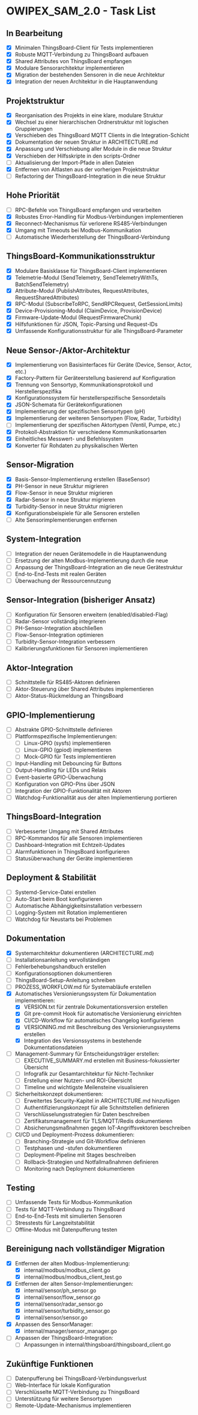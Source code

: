 <!-- Version: 0.1.6 | Last Updated: 2025-05-19 14:54:14 UTC -->


# OWIPEX_SAM_2.0 - Task List

## In Bearbeitung
- [x] Minimalen ThingsBoard-Client für Tests implementieren
- [x] Robuste MQTT-Verbindung zu ThingsBoard aufbauen
- [x] Shared Attributes von ThingsBoard empfangen
- [x] Modulare Sensorarchitektur implementieren
- [x] Migration der bestehenden Sensoren in die neue Architektur
- [x] Integration der neuen Architektur in die Hauptanwendung

## Projektstruktur
- [x] Reorganisation des Projekts in eine klare, modulare Struktur
- [x] Wechsel zu einer hierarchischen Ordnerstruktur mit logischen Gruppierungen
- [x] Verschieben des ThingsBoard MQTT Clients in die Integration-Schicht
- [x] Dokumentation der neuen Struktur in ARCHITECTURE.md
- [x] Anpassung und Verschiebung aller Module in die neue Struktur
- [x] Verschieben der Hilfsskripte in den scripts-Ordner
- [ ] Aktualisierung der Import-Pfade in allen Dateien
- [x] Entfernen von Altlasten aus der vorherigen Projektstruktur
- [ ] Refactoring der ThingsBoard-Integration in die neue Struktur 

## Hohe Priorität
- [ ] RPC-Befehle von ThingsBoard empfangen und verarbeiten
- [x] Robustes Error-Handling für Modbus-Verbindungen implementieren
- [x] Reconnect-Mechanismus für verlorene RS485-Verbindungen
- [x] Umgang mit Timeouts bei Modbus-Kommunikation
- [ ] Automatische Wiederherstellung der ThingsBoard-Verbindung

## ThingsBoard-Kommunikationsstruktur
- [x] Modulare Basisklasse für ThingsBoard-Client implementieren
- [x] Telemetrie-Modul (SendTelemetry, SendTelemetryWithTs, BatchSendTelemetry)
- [x] Attribute-Modul (PublishAttributes, RequestAttributes, RequestSharedAttributes)
- [x] RPC-Modul (SubscribeToRPC, SendRPCRequest, GetSessionLimits)
- [x] Device-Provisioning-Modul (ClaimDevice, ProvisionDevice)
- [x] Firmware-Update-Modul (RequestFirmwareChunk)
- [x] Hilfsfunktionen für JSON, Topic-Parsing und Request-IDs
- [x] Umfassende Konfigurationsstruktur für alle ThingsBoard-Parameter

## Neue Sensor-/Aktor-Architektur
- [x] Implementierung von Basisinterfaces für Geräte (Device, Sensor, Actor, etc.)
- [x] Factory-Pattern für Geräteerstellung basierend auf Konfiguration
- [x] Trennung von Sensortyp, Kommunikationsprotokoll und Herstellerspezifika
- [x] Konfigurationssystem für herstellerspezifische Sensordetails
- [x] JSON-Schemata für Gerätekonfigurationen
- [x] Implementierung der spezifischen Sensortypen (pH)
- [x] Implementierung der weiteren Sensortypen (Flow, Radar, Turbidity)
- [ ] Implementierung der spezifischen Aktortypen (Ventil, Pumpe, etc.)
- [x] Protokoll-Abstraktion für verschiedene Kommunikationsarten
- [x] Einheitliches Messwert- und Befehlssystem
- [x] Konverter für Rohdaten zu physikalischen Werten

## Sensor-Migration
- [x] Basis-Sensor-Implementierung erstellen (BaseSensor)
- [x] PH-Sensor in neue Struktur migrieren
- [x] Flow-Sensor in neue Struktur migrieren
- [x] Radar-Sensor in neue Struktur migrieren
- [x] Turbidity-Sensor in neue Struktur migrieren
- [x] Konfigurationsbeispiele für alle Sensoren erstellen
- [ ] Alte Sensorimplementierungen entfernen

## System-Integration
- [ ] Integration der neuen Gerätemodelle in die Hauptanwendung
- [ ] Ersetzung der alten Modbus-Implementierung durch die neue
- [ ] Anpassung der ThingsBoard-Integration an die neue Gerätestruktur
- [ ] End-to-End-Tests mit realen Geräten
- [ ] Überwachung der Ressourcennutzung

## Sensor-Integration (bisheriger Ansatz)
- [ ] Konfiguration für Sensoren erweitern (enabled/disabled-Flag)
- [ ] Radar-Sensor vollständig integrieren
- [ ] PH-Sensor-Integration abschließen
- [ ] Flow-Sensor-Integration optimieren
- [ ] Turbidity-Sensor-Integration verbessern
- [ ] Kalibrierungsfunktionen für Sensoren implementieren

## Aktor-Integration
- [ ] Schnittstelle für RS485-Aktoren definieren
- [ ] Aktor-Steuerung über Shared Attributes implementieren
- [ ] Aktor-Status-Rückmeldung an ThingsBoard

## GPIO-Implementierung
- [ ] Abstrakte GPIO-Schnittstelle definieren
- [ ] Plattformspezifische Implementierungen:
  - [ ] Linux-GPIO (sysfs) implementieren
  - [ ] Linux-GPIO (gpiod) implementieren
  - [ ] Mock-GPIO für Tests implementieren
- [ ] Input-Handling mit Debouncing für Buttons
- [ ] Output-Handling für LEDs und Relais
- [ ] Event-basierte GPIO-Überwachung
- [ ] Konfiguration von GPIO-Pins über JSON
- [ ] Integration der GPIO-Funktionalität mit Aktoren
- [ ] Watchdog-Funktionalität aus der alten Implementierung portieren

## ThingsBoard-Integration
- [ ] Verbesserter Umgang mit Shared Attributes
- [ ] RPC-Kommandos für alle Sensoren implementieren
- [ ] Dashboard-Integration mit Echtzeit-Updates
- [ ] Alarmfunktionen in ThingsBoard konfigurieren
- [ ] Statusüberwachung der Geräte implementieren

## Deployment & Stabilität
- [ ] Systemd-Service-Datei erstellen
- [ ] Auto-Start beim Boot konfigurieren
- [ ] Automatische Abhängigkeitsinstallation verbessern
- [ ] Logging-System mit Rotation implementieren
- [ ] Watchdog für Neustarts bei Problemen

## Dokumentation
- [x] Systemarchitektur dokumentieren (ARCHITECTURE.md)
- [ ] Installationsanleitung vervollständigen
- [ ] Fehlerbehebungshandbuch erstellen
- [ ] Konfigurationsoptionen dokumentieren
- [ ] ThingsBoard-Setup-Anleitung schreiben
- [ ] PROZESS_WORKFLOW.md für Systemabläufe erstellen
- [x] Automatisches Versionierungssystem für Dokumentation implementieren:
  - [x] VERSION.txt für zentrale Dokumentationsversion erstellen
  - [x] Git pre-commit Hook für automatische Versionierung einrichten
  - [x] CI/CD-Workflow für automatisches Changelog konfigurieren
  - [x] VERSIONING.md mit Beschreibung des Versionierungssystems erstellen
  - [x] Integration des Versionssystems in bestehende Dokumentationsdateien
- [ ] Management-Summary für Entscheidungsträger erstellen:
  - [ ] EXECUTIVE_SUMMARY.md erstellen mit Business-fokussierter Übersicht
  - [ ] Infografik zur Gesamtarchitektur für Nicht-Techniker
  - [ ] Erstellung einer Nutzen- und ROI-Übersicht
  - [ ] Timeline und wichtigste Meilensteine visualisieren
- [ ] Sicherheitskonzept dokumentieren:
  - [ ] Erweitertes Security-Kapitel in ARCHITECTURE.md hinzufügen
  - [ ] Authentifizierungskonzept für alle Schnittstellen definieren
  - [ ] Verschlüsselungsstrategien für Daten beschreiben
  - [ ] Zertifikatsmanagement für TLS/MQTT/Redis dokumentieren
  - [ ] Absicherungsmaßnahmen gegen IoT-Angriffsvektoren beschreiben
- [ ] CI/CD und Deployment-Prozess dokumentieren:
  - [ ] Branching-Strategie und Git-Workflow definieren
  - [ ] Testphasen und -stufen dokumentieren
  - [ ] Deployment-Pipeline mit Stages beschreiben
  - [ ] Rollback-Strategien und Notfallmaßnahmen definieren
  - [ ] Monitoring nach Deployment dokumentieren

## Testing
- [ ] Umfassende Tests für Modbus-Kommunikation
- [ ] Tests für MQTT-Verbindung zu ThingsBoard
- [ ] End-to-End-Tests mit simulierten Sensoren
- [ ] Stresstests für Langzeitstabilität
- [ ] Offline-Modus mit Datenpufferung testen

## Bereinigung nach vollständiger Migration
- [x] Entfernen der alten Modbus-Implementierung:
  - [x] internal/modbus/modbus_client.go
  - [x] internal/modbus/modbus_client_test.go
- [x] Entfernen der alten Sensor-Implementierungen:
  - [x] internal/sensor/ph_sensor.go
  - [x] internal/sensor/flow_sensor.go
  - [x] internal/sensor/radar_sensor.go
  - [x] internal/sensor/turbidity_sensor.go
  - [x] internal/sensor/sensor.go
- [x] Anpassen des SensorManager:
  - [x] internal/manager/sensor_manager.go
- [ ] Anpassen der ThingsBoard-Integration:
  - [ ] Anpassungen in internal/thingsboard/thingsboard_client.go

## Zukünftige Funktionen
- [ ] Datenpufferung bei ThingsBoard-Verbindungsverlust
- [ ] Web-Interface für lokale Konfiguration
- [ ] Verschlüsselte MQTT-Verbindung zu ThingsBoard
- [ ] Unterstützung für weitere Sensortypen
- [ ] Remote-Update-Mechanismus implementieren 